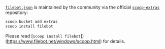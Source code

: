 [`filebot.json`](https://github.com/lukesampson/scoop-extras/blob/master/bucket/filebot.json) is maintained by the community via the official [`scoop-extras`](https://github.com/lukesampson/scoop-extras) repository:
```sh
scoop bucket add extras
scoop install filebot
```
Please read [`scoop install filebot`])(https://www.filebot.net/windows/scoop.html) for details.
